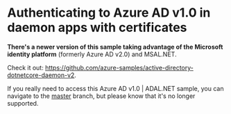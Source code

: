# Authenticating to Azure AD v1.0 in daemon apps with certificates

 **There's a newer version of this sample taking advantage of the Microsoft identity platform** (formerly Azure AD v2.0) and MSAL.NET.

 Check it out: https://github.com/azure-samples/active-directory-dotnetcore-daemon-v2.

 If you really need to access this Azure AD v1.0 | ADAL.NET sample, you can navigate to the [master](https://github.com/Azure-Samples/active-directory-dotnetcore-daemon-certificate-credential/tree/master) branch, but please know that it's no longer supported.